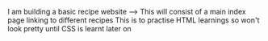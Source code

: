 I am building a basic recipe website -->
This will consist of a main index page linking to different recipes
This is to practise HTML learnings so won't look pretty until CSS is learnt later on

